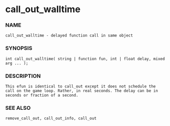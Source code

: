 # call_out_walltime

### NAME

    call_out_walltime - delayed function call in same object

### SYNOPSIS

    int call_out_walltime( string | function fun, int | float delay, mixed arg ... );

### DESCRIPTION

    This efun is identical to call_out except it does not schedule the
    call on the game loop. Rather, in real seconds. The delay can be in
    seconds or fraction of a second.

### SEE ALSO

    remove_call_out, call_out_info, call_out

